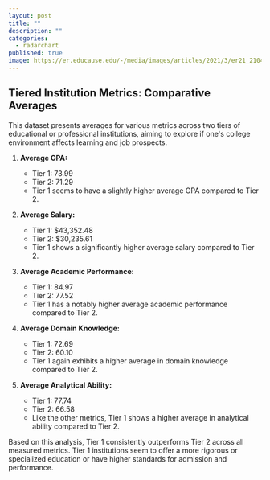```yaml
---
layout: post
title: ""
description: ""
categories:
  - radarchart
published: true
image: https://er.educause.edu/-/media/images/articles/2021/3/er21_2104_headerart_1600x900.jpg?hash=00FC032BB2821FDC026F790E887F0F307003E8E4
---
```


<script>
  import ComparingColleges from "$lib/visualisations/ComparingColleges.svelte"
</script>

<ComparingColleges />

## Tiered Institution Metrics: Comparative Averages

This dataset presents averages for various metrics across two tiers of educational or professional institutions, aiming to explore if one's college environment affects learning and job prospects.

1. **Average GPA:**
   - Tier 1: 73.99
   - Tier 2: 71.29
   - Tier 1 seems to have a slightly higher average GPA compared to Tier 2.

2. **Average Salary:**
   - Tier 1: $43,352.48
   - Tier 2: $30,235.61
   - Tier 1 shows a significantly higher average salary compared to Tier 2.

3. **Average Academic Performance:**
   - Tier 1: 84.97
   - Tier 2: 77.52
   - Tier 1 has a notably higher average academic performance compared to Tier 2.

4. **Average Domain Knowledge:**
   - Tier 1: 72.69
   - Tier 2: 60.10
   - Tier 1 again exhibits a higher average in domain knowledge compared to Tier 2.

5. **Average Analytical Ability:**
   - Tier 1: 77.74
   - Tier 2: 66.58
   - Like the other metrics, Tier 1 shows a higher average in analytical ability compared to Tier 2.

Based on this analysis, Tier 1 consistently outperforms Tier 2 across all measured metrics. Tier 1 institutions seem to offer a more rigorous or specialized education or have higher standards for admission and performance.
